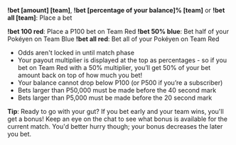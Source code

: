 **!bet [amount] [team]**, **!bet [percentage of your balance]% [team]** or **!bet all [team]**: Place a bet

**!bet 100 red**: Place a P100 bet on Team Red
**!bet 50% blue**: Bet half of your Pokéyen on Team Blue
**!bet all red**: Bet all of your Pokéyen on Team Red

* Odds aren't locked in until match phase
* Your payout multiplier is displayed at the top as percentages - so if you bet on Team Red with a 50% multiplier, you’ll get 50% of your bet amount back on top of how much you bet!
* Your balance cannot drop below P100 (or P500 if you’re a subscriber)
* Bets larger than P50,000 must be made before the 40 second mark
* Bets larger than P5,000 must be made before the 20 second mark

**Tip**: Ready to go with your gut? If you bet early and your team wins, you'll get a bonus! Keep an eye on the chat to see what bonus is available for the current match. You'd better hurry though; your bonus decreases the later you bet.